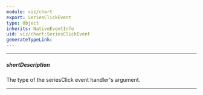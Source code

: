 ```yaml
---
module: viz/chart
export: SeriesClickEvent
type: Object
inherits: NativeEventInfo
uid: viz/chart:SeriesClickEvent
generateTypeLink: 
---
```

---
##### shortDescription
The type of the seriesClick event handler's argument.

---
<!-- Description goes here -->